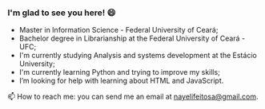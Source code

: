  
### I'm glad to see you here! :smile: 


* Master in Information Science - Federal University of Ceará;
* Bachelor degree in Librarianship at the Federal University of Ceará - UFC;
* I'm currently studying Analysis and systems development at the Estácio University;
* I'm currently learning Python and trying to improve my skills;
* I’m looking for help with learning about HTML and JavaScript. 

:mailbox: How to reach me: you can send me an email at nayelifeitosa@gmail.com.

<!--
**NayeliDev/NayeliDev** is a ✨ _special_ ✨ repository because its `README.md` (this file) appears on your GitHub profile.

Here are some ideas to get you started:

- 🌱 I’m currently learning Python
- 👯 I’m looking to collaborate on ...
- 🤔 I’m looking for help with ...
- 💬 Ask me about ...
- 📫 How to reach me: ...
- 😄 Pronouns: ...
- ⚡ Fun fact: ...
-->

